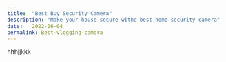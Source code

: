 ```yaml
---
title:  "Best Buy Security Camera"
description: "Make your house secure withe best home security camera"
date:   2022-06-04
permalink: Best-vlogging-camera
---
```

hhhjjkkk
